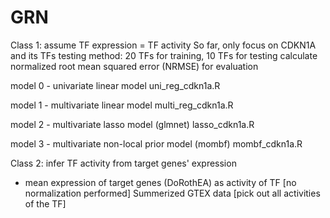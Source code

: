 # GRN

Class 1: assume TF expression = TF activity
So far, only focus on CDKN1A and its TFs
testing method: 20 TFs for training, 10 TFs for testing
calculate normalized root mean squared error (NRMSE) for evaluation

model 0 - univariate linear model
uni_reg_cdkn1a.R

model 1 - multivariate linear model
multi_reg_cdkn1a.R

model 2 - multivariate lasso model (glmnet)
lasso_cdkn1a.R

model 3 - multivariate non-local prior model (mombf)
mombf_cdkn1a.R

‌Class 2: infer TF activity from target genes' expression
* mean expression of target genes (DoRothEA) as activity of TF [no normalization performed]
Summerized GTEX data [pick out all activities of the TF]
